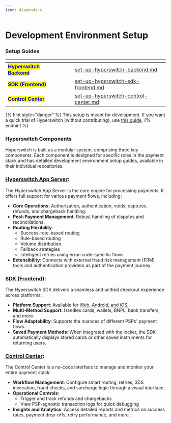 ```yaml
---
icon: diamonds-4
---
```


# Development Environment Setup

### Setup Guides

<table data-view="cards"><thead><tr><th></th><th data-hidden></th><th data-hidden></th><th data-hidden data-card-target data-type="content-ref"></th></tr></thead><tbody><tr><td><mark style="color:blue;"><strong>Hyperswitch Backend</strong></mark></td><td></td><td></td><td><a href="set-up-hyperswitch-backend.md">set-up-hyperswitch-backend.md</a></td></tr><tr><td><mark style="color:blue;"><strong>SDK (Frontend)</strong></mark></td><td></td><td></td><td><a href="set-up-hyperswitch-sdk-frontend.md">set-up-hyperswitch-sdk-frontend.md</a></td></tr><tr><td><mark style="color:blue;"><strong>Control Center</strong></mark></td><td></td><td></td><td><a href="set-up-hyperswitch-control-center.md">set-up-hyperswitch-control-center.md</a></td></tr></tbody></table>

{% hint style="danger" %}
This setup is meant for development. If you want a quick trial of Hyperswitch (without contributing), use [this guide](https://docs.hyperswitch.io/hyperswitch-open-source/overview/unified-local-setup-using-docker).
{% endhint %}

### **Hyperswitch Components**

Hyperswitch is built as a modular system, comprising three key components. Each component is designed for specific roles in the payment stack and has detailed development environment setup guides, available in their individual repositories.

### [**Hyperswitch App Server**](https://github.com/juspay/hyperswitch):&#x20;

The Hyperswitch App Server is the core engine for processing payments. It offers full support for various payment flows, including:

* **Core Operations**: Authorization, authentication, voids, captures, refunds, and chargeback handling.
* **Post-Payment Management**: Robust handling of disputes and reconciliations.
* **Routing Flexibility**:
  * Success-rate-based routing
  * Rule-based routing
  * Volume distribution
  * Fallback strategies
  * Intelligent retries using error-code-specific flows
* **Extensibility**: Connects with external fraud risk management (FRM) tools and authentication providers as part of the payment journey.

### [**SDK (Frontend)**](https://github.com/juspay/hyperswitch-web)**:**&#x20;

The Hyperswitch SDK delivers a seamless and unified checkout experience across platforms:

* **Platform Support**: Available for [Web](https://docs.hyperswitch.io/explore-hyperswitch/merchant-controls/integration-guide/web), [Android, and iOS](https://github.com/juspay/hyperswitch-client-core),.
* **Multi-Method Support**: Handles cards, wallets, BNPL, bank transfers, and more.
* **Flow Adaptability**: Supports the nuances of different PSPs’ payment flows.
* **Saved Payment Methods**: When integrated with the locker, the SDK automatically displays stored cards or other saved instruments for returning users.

### [**Control Center**](https://github.com/juspay/hyperswitch-control-center):&#x20;

The Control Center is a no-code interface to manage and monitor your entire payment stack:

* **Workflow Management**: Configure smart routing, retries, 3DS invocation, fraud checks, and surcharge logic through a visual interface.
* **Operational Controls**:
  * Trigger and track refunds and chargebacks
  * View PSP-agnostic transaction logs for quick debugging
* **Insights and Analytics**: Access detailed reports and metrics on success rates, payment drop-offs, retry performance, and more.

